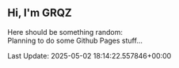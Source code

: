 ## Hi, I'm GRQZ
Here should be something random:  
Planning to do some Github Pages stuff...


Last Update: 2025-05-02 18:14:22.557846+00:00
